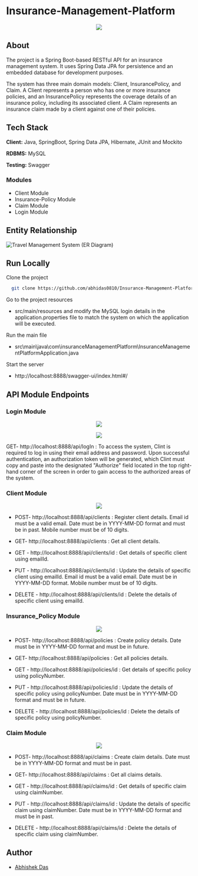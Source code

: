 # Insurance-Management-Platform
<p align="center">
  <img src="https://www.linkpicture.com/q/Insurance-Management-Platform-Logo.png"/>
</p>

## About

The project is a Spring Boot-based RESTful API for an insurance management system. It uses Spring Data JPA for persistence and an embedded database for development purposes.

The system has three main domain models: Client, InsurancePolicy, and Claim. A Client represents a person who has one or more insurance policies, and an InsurancePolicy represents the coverage details of an insurance policy, including its associated client. A Claim represents an insurance claim made by a client against one of their policies.

## Tech Stack

**Client:** Java, SpringBoot, Spring Data JPA, Hibernate, JUnit and Mockito

**RDBMS:** MySQL

**Testing:** Swagger


### Modules
- Client Module
- Insurance-Policy Module
-	Claim Module
-	Login Module

##  Entity Relationship

![Travel Management System (ER Diagram)](https://www.linkpicture.com/q/Insurance-Management-Platform-ER-Diagram_2.jpeg)

## Run Locally

Clone the project

```bash
  git clone https://github.com/abhidas0810/Insurance-Management-Platform.git
```

Go to the project resources

-  src/main/resources and modify the MySQL login details in the application.properties file to match the system on which the application will be executed.


Run the main file

- src\main\java\com\insuranceManagementPlatform\InsuranceManagementPlatformApplication.java 

Start the server

 - http://localhost:8888/swagger-ui/index.html#/


## API Module Endpoints

### Login Module

<p align="center">
  <img src="https://www.linkpicture.com/q/0login_1.png"/>
</p>
<p align="center">
  <img src="https://www.linkpicture.com/q/1login.png"/>
</p>

GET- http://localhost:8888/api/logIn : To access the system, Clint is required to log in using their email address and password. Upon successful authentication, an authorization token will be generated, which Clint must copy and paste into the designated "Authorize" field located in the top right-hand corner of the screen in order to gain access to the authorized areas of the system.

### Client Module

<p align="center">
  <img src="https://www.linkpicture.com/q/1_2_4.png"/>
</p>

* POST- http://localhost:8888/api/clients : Register client details.
Email id must be a valid email.
Date must be in YYYY-MM-DD format and must be in past.
Mobile number must be of 10 digits.

* GET- http://localhost:8888/api/clients : Get all client details.
* GET - http://localhost:8888/api/clients/id : Get details of specific client using emailId.
* PUT - http://localhost:8888/api/clients/id : Update the details of specific client using emailId.
Email id must be a valid email.
Date must be in YYYY-MM-DD format.
Mobile number must be of 10 digits.

* DELETE - http://localhost:8888/api/clients/id : Delete the details of specific client using emailId.

### Insurance_Policy Module

<p align="center">
  <img src="https://www.linkpicture.com/q/1_1_5.png"/>
</p>

* POST- http://localhost:8888/api/policies : Create policy details.
Date must be in YYYY-MM-DD format and must be in future.

* GET- http://localhost:8888/api/policies : Get all policies details.
* GET - http://localhost:8888/api/policies/id : Get details of specific policy using policyNumber.
* PUT - http://localhost:8888/api/policies/id : Update the details of specific policy using policyNumber.
Date must be in YYYY-MM-DD format and must be in future.

* DELETE - http://localhost:8888/api/policies/id : Delete the details of specific policy using policyNumber.

### Claim Module

<p align="center">
  <img src="https://www.linkpicture.com/q/1_3_3.png"/>
</p>

* POST- http://localhost:8888/api/claims : Create claim details.
Date must be in YYYY-MM-DD format and must be in past.

* GET- http://localhost:8888/api/claims : Get all claims details.
* GET - http://localhost:8888/api/claims/id : Get details of specific claim using claimNumber.
* PUT - http://localhost:8888/api/claims/id : Update the details of specific claim using claimNumber.
Date must be in YYYY-MM-DD format and must be in past.

* DELETE - http://localhost:8888/api/claims/id : Delete the details of specific claim using claimNumber.

<!-- ![Logo](https://i.postimg.cc/kM0tpJKd/p2.png) -->

## Author
- [Abhishek Das](https://github.com/abhidas0810)
